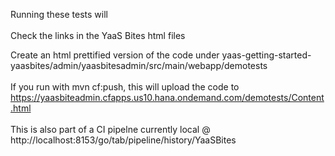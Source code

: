 Running these tests will <br>
<br>
Check the links in the YaaS Bites html files<br>

Create an html prettified version of the code under yaas-getting-started-yaasbites/admin/yaasbitesadmin/src/main/webapp/demotests<br>
<br>
If you run with mvn cf:push, this will upload the code to  https://yaasbiteadmin.cfapps.us10.hana.ondemand.com/demotests/Content.html<br>
<br>
This is also part of a CI pipelne currently local @ http://localhost:8153/go/tab/pipeline/history/YaaSBites


